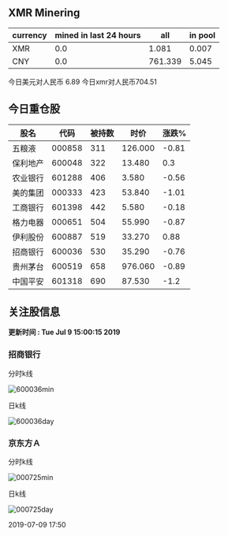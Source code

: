 ## XMR Minering

|currency|mined in last 24 hours|all|in pool|
|---|---|---|---|
|XMR|0.0|1.081|0.007|
|CNY|0.0|761.339|5.045|

今日美元对人民币 6.89	今日xmr对人民币704.51


## 今日重仓股 

|股名|代码|被持数|时价|涨跌%|
|---|---|---|---|---|
|五粮液|000858|311|126.000|-0.81|
|保利地产|600048|322|13.480|0.3|
|农业银行|601288|406|3.580|-0.56|
|美的集团|000333|423|53.840|-1.01|
|工商银行|601398|442|5.580|-0.18|
|格力电器|000651|504|55.990|-0.87|
|伊利股份|600887|519|33.270|0.88|
|招商银行|600036|530|35.290|-0.76|
|贵州茅台|600519|658|976.060|-0.89|
|中国平安|601318|690|87.530|-1.2|

## 关注股信息
**更新时间 : Tue Jul  9 15:00:15 2019**
### 招商银行 
分时k线

![600036min](http://image.sinajs.cn/newchart/min/n/sh600036.gif)

日k线

![600036day](http://image.sinajs.cn/newchart/daily/n/sh600036.gif)

### 京东方Ａ 
分时k线

![000725min](http://image.sinajs.cn/newchart/min/n/sz000725.gif)

日k线

![000725day](http://image.sinajs.cn/newchart/daily/n/sz000725.gif)

2019-07-09 17:50